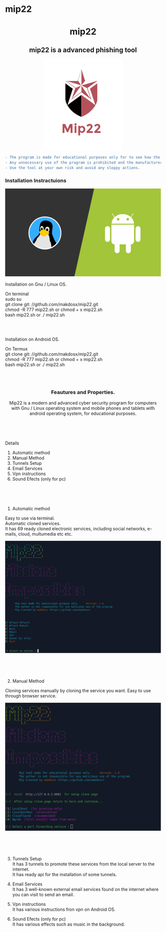 # mip22
 <h1 align="center"> mip22 </h1>
 
 <h2 align="center"> mip22 is a advanced phishing tool </h2> 

<p align="center">
<img src="sc/logo.png">  </br>
</p>


```diff
- The program is made for educational purposes only for to see how the phishing method works.
- Any unnecessary use of the program is prohibited and the manufacturer has no responsibility for any illegal use by anyone.
- Use the tool at your own risk and avoid any sloppy actions.
```


<h3> Installation Instractuions </h3>

<img src="sc/os.png">

<p>

Installation on Gnu / Linux OS. </br>

On terminal </br>
sudo su </br>
git clone git: //github.com/makdosx/mip22.git  </br>
chmod -R 777 mip22.sh or chmod + x mip22.sh </br>
bash mip22.sh or ./ mip22.sh 

</br> </br>


Installation on Android OS. </br>

On Termux </br>
git clone git: //github.com/makdosx/mip22.git </br>
chmod -R 777 mip22.sh or chmod + x mip22.sh </br>
bash mip22.sh or ./ mip22.sh


</br> </br>

</p>



<h3 align="center">
Feautures and Properties.
</h3>

<p align="center">
Mip22 is a modern and advanced cyber security program for computers with Gnu / Linux operating system and mobile phones and tablets with android operating system, for educational purposes.
</p>

 
<br/> <br/> <br/> 
 
<p>
 
Details
 
1) Automatic method
2) Manual Method
3) Tunnels Setup 
4) Email Services
5) Vpn instructions
6) Sound Efects (only for pc)
 
</p>

<br/> <br/> <br/> 

<p>
 
1) Automatic method

Easy to use via terminal. </br>
Automatic cloned services. </br>
It has 69 ready cloned electronic services, including social networks, e-mails, cloud, multumedia etc etc. </br>
 
<img src="sc/sc_auto.gif">
</p>

<br/> <br/> <br/> 

<p>
 
2) Manual Method 
 
Cloning services manually by cloning the service you want.
Easy to use through browser service.
 
<img src="sc/sc_manual.gif">

<p> 
 
<br/> <br/> <br/>  


<p>


3) Tunnels Setup </br>
   It has 3 tunnels to promote these services from the local server to the internet. </br>
   It has ready api for the installation of some tunnels.  </br>



4) Email Services </br>
   It has 3 well-known external email services found on the internet where you can visit to send an email. </br>



5) Vpn instructions </br>
   It has various instructions fron vpn on Android OS. </br>



6) Sound Efects (only for pc) </br> 
   It has various effects such as music in the background. </br> 
 
</p> 
